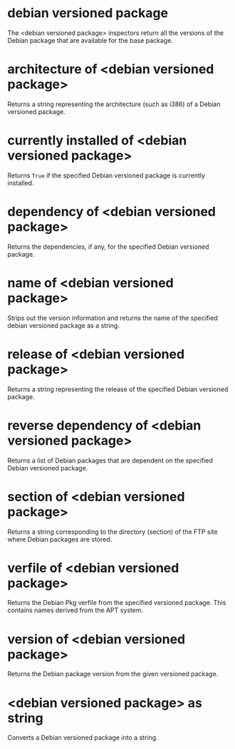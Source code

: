 # debian versioned package

The &lt;debian versioned package&gt; inspectors return all the versions of the Debian package that are available for the base package.

# architecture of &lt;debian versioned package&gt;

Returns a string representing the architecture (such as i386) of a Debian versioned package.

# currently installed of &lt;debian versioned package&gt;

Returns `True` if the specified Debian versioned package is currently installed.

# dependency of &lt;debian versioned package&gt;

Returns the dependencies, if any, for the specified Debian versioned package.

# name of &lt;debian versioned package&gt;

Strips out the version information and returns the name of the specified debian versioned package as a string.

# release of &lt;debian versioned package&gt;

Returns a string representing the release of the specified Debian versioned package.

# reverse dependency of &lt;debian versioned package&gt;

Returns a list of Debian packages that are dependent on the specified Debian versioned package.

# section of &lt;debian versioned package&gt;

Returns a string corresponding to the directory (section) of the FTP site where Debian packages are stored.

# verfile of &lt;debian versioned package&gt;

Returns the Debian Pkg verfile from the specified versioned package. This contains names derived from the APT system.

# version of &lt;debian versioned package&gt;

Returns the Debian package version from the given versioned package.

# &lt;debian versioned package&gt; as string

Converts a Debian versioned package into a string.
